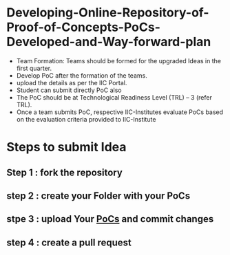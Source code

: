 # Developing-Online-Repository-of-Proof-of-Concepts-PoCs-Developed-and-Way-forward-plan

* Team Formation: Teams should be formed for the upgraded Ideas in the
first quarter.<br>
* Develop PoC after the formation of the teams.<br>
* upload the details as per the IIC Portal.<br>
* Student can submit directly PoC also <br>
* The PoC should be at Technological Readiness Level (TRL) – 3 (refer
TRL).<br>
* Once a team submits PoC, respective IIC-Institutes evaluate PoCs
based on the evaluation criteria provided to IIC-Institute

# Steps to submit Idea
## Step 1 : fork the repository
## step 2 : create your Folder with your PoCs
## stpe 3 : upload Your [PoCs](https://github.com/cmrit-hyderabad/Developing-Online-Repository-of-Proof-of-Concepts-PoCs-Developed-and-Way-forward-plan/blob/main/Idea-or-Proof-of-Concept-Submisson-Format.pdf) and commit changes
## step 4 : create a pull request
